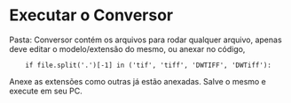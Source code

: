 
# Executar o Conversor

Pasta: Conversor contém os arquivos para rodar qualquer arquivo, apenas deve editar o modelo/extensão do mesmo, ou anexar no código,
```
    if file.split('.')[-1] in ('tif', 'tiff', 'DWTIFF', 'DWTiff'):
```

Anexe as extensões como outras já estão anexadas.
Salve o mesmo e execute em seu PC.